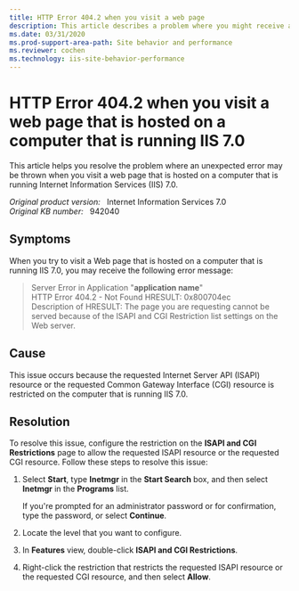 ```yaml
---
title: HTTP Error 404.2 when you visit a web page
description: This article describes a problem where you might receive an error message when you try to visit a web page that is hosted on IIS 7.0.
ms.date: 03/31/2020
ms.prod-support-area-path: Site behavior and performance
ms.reviewer: cochen
ms.technology: iis-site-behavior-performance
---
```

# HTTP Error 404.2 when you visit a web page that is hosted on a computer that is running IIS 7.0

This article helps you resolve the problem where an unexpected error may be thrown when you visit a web page that is hosted on a computer that is running Internet Information Services (IIS) 7.0.

_Original product version:_ &nbsp; Internet Information Services 7.0  
_Original KB number:_ &nbsp; 942040

## Symptoms

When you try to visit a Web page that is hosted on a computer that is running IIS 7.0, you may receive the following error message:

> Server Error in Application "**application name**"  
> HTTP Error 404.2 - Not Found
> HRESULT: 0x800704ec  
> Description of HRESULT: The page you are requesting cannot be served because of the ISAPI and CGI Restriction list settings on the Web server.

## Cause

This issue occurs because the requested Internet Server API (ISAPI) resource or the requested Common Gateway Interface (CGI) resource is restricted on the computer that is running IIS 7.0.

## Resolution

To resolve this issue, configure the restriction on the **ISAPI and CGI Restrictions** page to allow the requested ISAPI resource or the requested CGI resource. Follow these steps to resolve this issue:

1. Select **Start**, type **Inetmgr** in the **Start Search** box, and then select **Inetmgr** in the **Programs** list.

    If you're prompted for an administrator password or for confirmation, type the password, or select **Continue**.
2. Locate the level that you want to configure.
3. In **Features** view, double-click **ISAPI and CGI Restrictions**.
4. Right-click the restriction that restricts the requested ISAPI resource or the requested CGI resource, and then select **Allow**.

